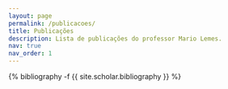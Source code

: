 ```yaml
---
layout: page
permalink: /publicacoes/
title: Publicações
description: Lista de publicações do professor Mario Lemes.
nav: true
nav_order: 1
---
```

<!-- _pages/publications.md -->
<div class="publications">

{% bibliography -f {{ site.scholar.bibliography }} %}

</div>
